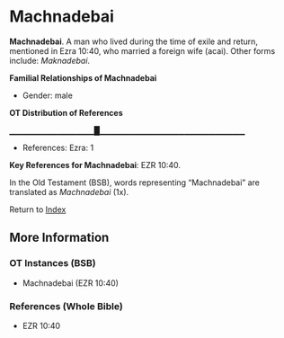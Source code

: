 # Machnadebai
**Machnadebai**. 
A man who lived during the time of exile and return, mentioned in Ezra 10:40, who married a foreign wife (acai). 
Other forms include: 
*Maknadebai*. 




**Familial Relationships of Machnadebai**


* Gender: male


**OT Distribution of References**

▁▁▁▁▁▁▁▁▁▁▁▁▁▁█▁▁▁▁▁▁▁▁▁▁▁▁▁▁▁▁▁▁▁▁▁▁▁▁
* References: Ezra: 1



**Key References for Machnadebai**: 
EZR 10:40. 


In the Old Testament (BSB), words representing “Machnadebai” are translated as 
*Machnadebai* (1x). 




Return to [Index](00-Index.md)

## More Information

### OT Instances (BSB)

* Machnadebai (EZR 10:40)



### References (Whole Bible)

* EZR 10:40



